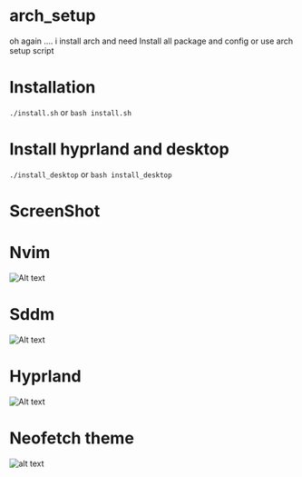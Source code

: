 # arch_setup

oh again .... i install arch and need Install all package and config 
or use arch setup script

# Installation

```./install.sh```
or
```bash install.sh```

# Install hyprland and desktop
```./install_desktop```
or
```bash install_desktop```

# ScreenShot

# Nvim
![Alt text](https://camo.githubusercontent.com/c6c38eef47a0cfa9a5a46505a77da416b2ca724e71543f85c97a0cc3dba769ad/68747470733a2f2f6e76636861642e636f6d2f62616e6e65722e77656270)


# Sddm
![Alt text](https://github.com/aczw/sddm-theme-corners/blob/main/preview/glacier.png)

# Hyprland 

![Alt text](https://raw.githubusercontent.com/dev-grix/arch_setup/main/src/IMG_20230606_101109.jpg)


# Neofetch theme

![alt text](https://camo.githubusercontent.com/bb97caf32a1ececb105cf04de4cc9d49558bded6c84e723802e61d397cccb7ee/68747470733a2f2f63646e2e646973636f72646170702e636f6d2f6174746163686d656e74732f3939333931353833323839373930383739372f3939333931383437373634393834363337322f756e6b6e6f776e2e706e67)
